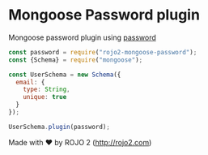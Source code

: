 # Mongoose Password plugin

Mongoose password plugin using [password](https://github.com/rojo2/password)

```javascript
const password = require("rojo2-mongoose-password");
const {Schema} = require("mongoose");

const UserSchema = new Schema({
  email: {
    type: String,
    unique: true
  }
});

UserSchema.plugin(password);

```

Made with ❤ by ROJO 2 (http://rojo2.com)

